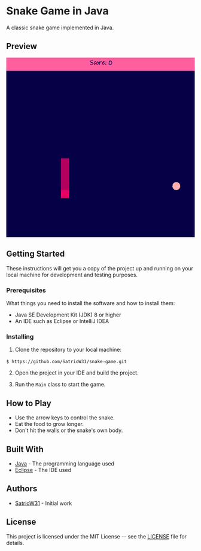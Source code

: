 # Snake Game in Java

A classic snake game implemented in Java.

## Preview

![Snake Game Screenshot](image1.png)

## Getting Started

These instructions will get you a copy of the project up and running on your local machine for development and testing purposes.

### Prerequisites

What things you need to install the software and how to install them:

- Java SE Development Kit (JDK) 8 or higher
- An IDE such as Eclipse or IntelliJ IDEA

### Installing

1. Clone the repository to your local machine:

  ``
  $ https://github.com/SatrioW31/snake-game.git
  ``

2. Open the project in your IDE and build the project.

3. Run the `Main` class to start the game.

## How to Play

- Use the arrow keys to control the snake.
- Eat the food to grow longer.
- Don't hit the walls or the snake's own body.

## Built With

- [Java](https://java.com/en/) - The programming language used
- [Eclipse](https://eclipse.org/) - The IDE used

## Authors

- [SatrioW31](https://github.com/your-username) - Initial work

## License

This project is licensed under the MIT License -- see the [LICENSE](LICENSE.md) file for details.

